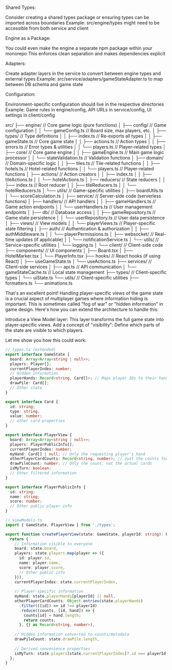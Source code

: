 Shared Types:

Consider creating a shared types package or ensuring types can be imported across boundaries
Example: src/engine/types might need to be accessible from both service and client


Engine as a Package:

You could even make the engine a separate npm package within your monorepo
This enforces clean separation and makes dependencies explicit


Adapters:

Create adapter layers in the service to convert between engine types and external types
Example: src/service/adapters/gameStateAdapter.ts to map between DB schema and game state


Configuration:

Environment-specific configuration should live in the respective directories
Example: Game rules in engine/config, API URLs in service/config, UI settings in client/config

src/
├── engine/                // Core game logic (pure functions)
│   ├── config/            // Game configuration
│   │   └── gameConfig.ts  // Board size, max players, etc.
│   ├── types/             // Type definitions
│   │   ├── index.ts       // Re-exports all types
│   │   ├── gameState.ts   // Core game state
│   │   ├── actions.ts     // Action types
│   │   ├── errors.ts      // Error types & utilities
│   │   └── players.ts     // Player-related types
│   ├── core/              // Core game engine
│   │   ├── gameEngine.ts  // Main game logic processor
│   │   └── stateValidation.ts // Validation functions
│   ├── domain/            // Domain-specific logic
│   │   ├── tiles.ts       // Tile-related functions
│   │   ├── hotels.ts      // Hotel-related functions
│   │   └── players.ts     // Player-related functions
│   ├── actions/           // Action creators
│   │   ├── index.ts
│   │   ├── tileActions.ts
│   │   └── hotelActions.ts
│   ├── reducers/          // State reducers
│   │   ├── index.ts       // Root reducer
│   │   ├── tileReducers.ts
│   │   └── hotelReducers.ts
│   └── utils/             // Game-specific utilities
│       ├── boardUtils.ts
│       └── scoreCalculation.ts
│
├── service/               // Server-side code (serverless functions)
│   ├── handlers/          // API handlers
│   │   ├── gameHandlers.ts // Game action endpoints
│   │   └── userHandlers.ts // User management endpoints
│   ├── db/                // Database access
│   │   ├── gameRepository.ts // Game state persistence
│   │   └── userRepository.ts // User data persistence
│   ├── views/             // View models
│   │   └── playerViews.ts // Player-specific state filtering
│   ├── auth/              // Authentication & authorization
│   │   ├── authMiddleware.ts
│   │   └── playerPermissions.ts
│   ├── websocket/         // Real-time updates (if applicable)
│   │   └── notificationService.ts
│   └── utils/             // Service-specific utilities
│       └── logging.ts
│
└── client/                // Client-side code
    ├── components/        // UI components
    │   ├── Board.tsx
    │   ├── HotelMarker.tsx
    │   └── PlayerInfo.tsx
    ├── hooks/             // React hooks (if using React)
    │   ├── useGameState.ts
    │   └── useActions.ts
    ├── services/          // Client-side services
    │   ├── api.ts         // API communication
    │   └── gameStateCache.ts // Local state management
    ├── types/             // Client-specific types
    │   └── uiState.ts
    └── utils/             // Client-specific utilities
        ├── formatters.ts
        └── animations.ts


That's an excellent point! Handling player-specific views of the game state is a crucial aspect of multiplayer games where information hiding is important. This is sometimes called "fog of war" or "hidden information" in game design.
Here's how you can extend the architecture to handle this:

Introduce a View Model layer: This layer transforms the full game state into player-specific views.
Add a concept of "visibility": Define which parts of the state are visible to which players.

Let me show you how this could work:

```typescript
// types.ts (extended)
export interface GameState {
  board: Array<Array<string | null>>;
  players: Player[];
  currentPlayerIndex: number;
  // Hidden information
  playerHands: Record<string, Card[]>; // Maps player IDs to their hands
  drawPile: Card[];
  // Other state
}

export interface Card {
  id: string;
  type: string;
  value: number;
  // other card properties
}

export interface PlayerView {
  board: Array<Array<string | null>>;
  players: PlayerPublicInfo[];
  currentPlayerIndex: number;
  myHand: Card[] | null; // Only the requesting player's hand
  otherPlayerCardCounts: Record<string, number>; // Just the counts for other players
  drawPileCount: number; // Only the count, not the actual cards
  isMyTurn: boolean;
  // Other filtered information
}

export interface PlayerPublicInfo {
  id: string;
  name: string;
  score: number;
  // Other public player info
}

// viewModels.ts
import { GameState, PlayerView } from './types';

export function createPlayerView(state: GameState, playerId: string): PlayerView {
  return {
    // Information visible to everyone
    board: state.board,
    players: state.players.map(player => ({
      id: player.id,
      name: player.name,
      score: player.score,
      // Other public info
    })),
    currentPlayerIndex: state.currentPlayerIndex,
    
    // Player-specific information
    myHand: state.playerHands[playerId] || null,
    otherPlayerCardCounts: Object.entries(state.playerHands)
      .filter(([id]) => id !== playerId)
      .reduce((counts, [id, hand]) => {
        counts[id] = hand.length;
        return counts;
      }, {} as Record<string, number>),
    
    // Hidden information converted to counts/metadata
    drawPileCount: state.drawPile.length,
    
    // Derived convenience properties
    isMyTurn: state.players[state.currentPlayerIndex]?.id === playerId,
  };
}
```
